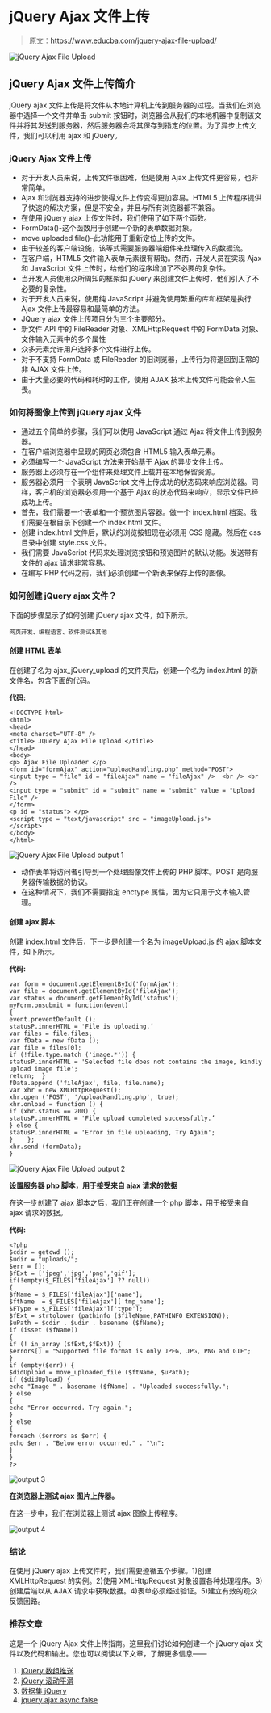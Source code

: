 # jQuery Ajax 文件上传

> 原文：<https://www.educba.com/jquery-ajax-file-upload/>

![jQuery Ajax File Upload](img/01894de08e162980fd280c7e1ee290dc.png)



## jQuery Ajax 文件上传简介

jQuery ajax 文件上传是将文件从本地计算机上传到服务器的过程。当我们在浏览器中选择一个文件并单击 submit 按钮时，浏览器会从我们的本地机器中复制该文件并将其发送到服务器，然后服务器会将其保存到指定的位置。为了异步上传文件，我们可以利用 ajax 和 jQuery。

### jQuery Ajax 文件上传

*   对于开发人员来说，上传文件很困难，但是使用 Ajax 上传文件更容易，也非常简单。
*   Ajax 和浏览器支持的进步使得文件上传变得更加容易。HTML5 上传程序提供了快速的解决方案，但是不安全，并且与所有浏览器都不兼容。
*   在使用 jQuery ajax 上传文件时，我们使用了如下两个函数。
*   FormData()-这个函数用于创建一个新的表单数据对象。
*   move uploaded file()–此功能用于重新定位上传的文件。
*   由于较差的客户端设施，该等式需要服务器端组件来处理传入的数据流。
*   在客户端，HTML5 文件输入表单元素很有帮助。然而，开发人员在实现 Ajax 和 JavaScript 文件上传时，给他们的程序增加了不必要的复杂性。
*   当开发人员使用众所周知的框架如 jQuery 来创建文件上传时，他们引入了不必要的复杂性。
*   对于开发人员来说，使用纯 JavaScript 并避免使用繁重的库和框架是执行 Ajax 文件上传最容易和最简单的方法。
*   JQuery ajax 文件上传项目分为三个主要部分。
*   新文件 API 中的 FileReader 对象、XMLHttpRequest 中的 FormData 对象、文件输入元素中的多个属性
*   众多元素允许用户选择多个文件进行上传。
*   对于不支持 FormData 或 FileReader 的旧浏览器，上传行为将退回到正常的非 AJAX 文件上传。
*   由于大量必要的代码和耗时的工作，使用 AJAX 技术上传文件可能会令人生畏。

### 如何将图像上传到 jQuery ajax 文件

*   通过五个简单的步骤，我们可以使用 JavaScript 通过 Ajax 将文件上传到服务器。
*   在客户端浏览器中呈现的网页必须包含 HTML5 输入表单元素。
*   必须编写一个 JavaScript 方法来开始基于 Ajax 的异步文件上传。
*   服务器上必须存在一个组件来处理文件上载并在本地保留资源。
*   服务器必须用一个表明 JavaScript 文件上传成功的状态码来响应浏览器。同样，客户机的浏览器必须用一个基于 Ajax 的状态代码来响应，显示文件已经成功上传。
*   首先，我们需要一个表单和一个预览图片容器。做一个 index.html 档案。我们需要在根目录下创建一个 index.html 文件。
*   创建 index.html 文件后，默认的浏览按钮现在必须用 CSS 隐藏。然后在 css 目录中创建 style.css 文件。
*   我们需要 JavaScript 代码来处理浏览按钮和预览图片的默认功能。发送带有文件的 ajax 请求非常容易。
*   在编写 PHP 代码之前，我们必须创建一个新表来保存上传的图像。

### 如何创建 jQuery ajax 文件？

下面的步骤显示了如何创建 jQuery ajax 文件，如下所示。

<small>网页开发、编程语言、软件测试&其他</small>

#### 创建 HTML 表单

在创建了名为 ajax_jQuery_upload 的文件夹后，创建一个名为 index.html 的新文件名，包含下面的代码。

**代码:**

```
<!DOCTYPE html>
<html>
<head>
<meta charset="UTF-8" />
<title> JQuery Ajax File Upload </title>
</head>
<body>
<p> Ajax File Uploader </p>
<form id="formAjax" action="uploadHandling.php" method="POST">
<input type = "file" id = "fileAjax" name = "fileAjax" />  <br /> <br />
<input type = "submit" id = "submit" name = "submit" value = "Upload File" />
</form>
<p id = "status"> </p>
<script type = "text/javascript" src = "imageUpload.js">
</script>
</body>
</html>
```

![jQuery Ajax File Upload output 1](img/9bd15dbb5cc073ebbafb85f0ad57b301.png)



*   动作表单将访问者引导到一个处理图像文件上传的 PHP 脚本。POST 是向服务器传输数据的协议。
*   在这种情况下，我们不需要指定 enctype 属性，因为它只用于文本输入管理。

#### 创建 ajax 脚本

创建 index.html 文件后，下一步是创建一个名为 imageUpload.js 的 ajax 脚本文件，如下所示。

**代码:**

```
var form = document.getElementById('formAjax');
var file = document.getElementById('fileAjax');
var status = document.getElementById('status');
myForm.onsubmit = function(event)
{
event.preventDefault ();
statusP.innerHTML = 'File is uploading.’
var files = file.files;
var fData = new fData ();
var file = files[0];
if (!file.type.match ('image.*')) {
statusP.innerHTML = 'Selected file does not contains the image, kindly upload image file';
return;  }
fData.append ('fileAjax', file, file.name);
var xhr = new XMLHttpRequest();
xhr.open ('POST', '/uploadHandling.php', true);
xhr.onload = function () {
if (xhr.status == 200) {
statusP.innerHTML = 'File upload completed successfully.’
} else {
statusP.innerHTML = 'Error in file uploading, Try Again';
}    };
xhr.send (formData);
}
```

![jQuery Ajax File Upload output 2](img/38f20483382c19a3285e80cd0f7abf7d.png)



**设置服务器 php 脚本，用于接受来自 ajax 请求的数据**

在这一步创建了 ajax 脚本之后，我们正在创建一个 php 脚本，用于接受来自 ajax 请求的数据。

**代码:**

```
<?php
$cdir = getcwd ();
$udir = "uploads/";
$err = [];
$fExt = ['jpeg','jpg','png','gif'];
if(!empty($_FILES['fileAjax'] ?? null))
{
$fName = $_FILES['fileAjax']['name'];
$ftName  = $_FILES['fileAjax']['tmp_name'];
$FType = $_FILES['fileAjax']['type'];
$fExt = strtolower (pathinfo ($fileName,PATHINFO_EXTENSION));
$uPath = $cdir . $udir . basename ($fName);
if (isset ($fName))
{
if (! in_array ($fExt,$fExt)) {
$errors[] = "Supported file format is only JPEG, JPG, PNG and GIF";
}
if (empty($err)) {
$didUpload = move_uploaded_file ($ftName, $uPath);
if ($didUpload) {
echo "Image " . basename ($fName) . "Uploaded successfully.";
} else
{
echo "Error occurred. Try again.";
}
} else
{
foreach ($errors as $err) {
echo $err . "Below error occurred." . "\n";
}
}
?>
```

![output 3](img/2318b93126f8a5b41ca1c2ed76d53040.png)



**在浏览器上测试 ajax 图片上传器。**

在这一步中，我们在浏览器上测试 ajax 图像上传程序。

![output 4](img/3e1a405f9a30cb296bcfdcdce215d6c0.png)



### 结论

在使用 jQuery ajax 上传文件时，我们需要遵循五个步骤。1)创建 XMLHttpRequest 的实例。2)使用 XMLHttpRequest 对象设置各种处理程序。3)创建后端以从 AJAX 请求中获取数据。4)表单必须经过验证。5)建立有效的观众反馈回路。

### 推荐文章

这是一个 jQuery Ajax 文件上传指南。这里我们讨论如何创建一个 jQuery ajax 文件以及代码和输出。您也可以阅读以下文章，了解更多信息——

1.  [jQuery 数组推送](https://www.educba.com/jquery-array-push/)
2.  [jQuery 滚动平滑](https://www.educba.com/jquery-scroll-smooth/)
3.  [数据集 jQuery](https://www.educba.com/dataset-jquery/)
4.  [jquery ajax async false](https://www.educba.com/jquery-ajax-async-false/)





